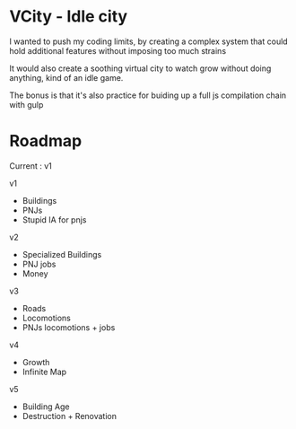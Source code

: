 # VCity - Idle city

I wanted to push my coding limits, by creating a complex system that could hold additional features without imposing too much strains

It would also create a soothing virtual city to watch grow without doing anything, kind of an idle game.

The bonus is that it's also practice for buiding up a full js compilation chain with gulp

# Roadmap
Current : v1 

v1
- Buildings
- PNJs
- Stupid IA for pnjs

v2
- Specialized Buildings
- PNJ jobs
- Money

v3
- Roads
- Locomotions
- PNJs locomotions + jobs

v4 
- Growth
- Infinite Map

v5 
- Building Age
- Destruction + Renovation